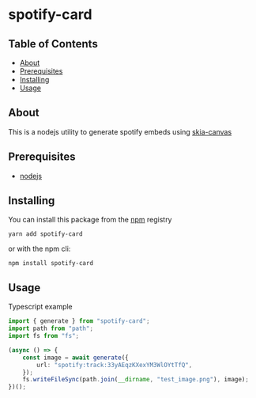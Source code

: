 # spotify-card

## Table of Contents

- [About](#about)
- [Prerequisites](#prerequisites)
- [Installing](#installing)
- [Usage](#usage)

## About <a name = "about"></a>

This is a nodejs utility to generate spotify embeds using [skia-canvas](https://github.com/samizdatco/skia-canvas)



## Prerequisites <a name = "prerequisites"></a>

- [nodejs](https://nodejs.org)

## Installing <a name = "installing"></a>

You can install this package from the [npm](https://npmjs.com) registry


```
yarn add spotify-card
```

or with the npm cli:

```
npm install spotify-card
```


## Usage <a name = "usage"></a>

Typescript example

```ts
import { generate } from "spotify-card";
import path from "path";
import fs from "fs";

(async () => {
    const image = await generate({
        url: "spotify:track:33yAEqzKXexYM3WlOYtTfQ",
    });
    fs.writeFileSync(path.join(__dirname, "test_image.png"), image);
})();

```

